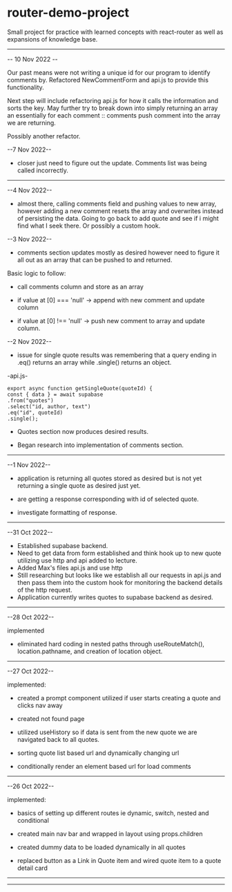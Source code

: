 # router-demo-project

Small project for practice with learned concepts with react-router as well as expansions of knowledge base.

---

-- 10 Nov 2022 --

Our past means were not writing a unique id for our program to identify comments by. Refactored NewCommentForm and api.js to provide this functionality.

Next step will include refactoring api.js for how it calls the information and sorts the key. May further try to break down into simply returning an array an essentially for each comment :: comments
push comment into the array we are returning.

Possibly another refactor.

--7 Nov 2022--

- closer just need to figure out the update. Comments list was being called incorrectly.

---

--4 Nov 2022--

- almost there, calling comments field and pushing values to new array, however adding a new comment resets the array and overwrites instead of persisting the data. Going to go back to add quote and see if i might find what I seek there. Or possibly a custom hook.

--3 Nov 2022--

- comments section updates mostly as desired however need to figure it all out as an array that can be pushed to and returned.

Basic logic to follow:

- call comments column and store as an array

- if value at [0] === 'null' -> append with new comment and update column

- if value at [0] !== 'null' -> push new comment to array and update column.

--2 Nov 2022--

- issue for single quote results was remembering that a query ending in .eq() returns an array while .single() returns an object.

-api.js-

```
export async function getSingleQuote(quoteId) {
const { data } = await supabase
.from("quotes")
.select("id, author, text")
.eq("id", quoteId)
.single();

```

- Quotes section now produces desired results.

- Began research into implementation of comments section.

---

--1 Nov 2022--

- application is returning all quotes stored as desired but is not yet returning a single quote as desired just yet.

- are getting a response corresponding with id of selected quote.

- investigate formatting of response.

---

--31 Oct 2022--

- Established supabase backend.
- Need to get data from form established and think hook up to new quote utilizing use http and api added to lecture.
- Added Max's files api.js and use http
- Still researching but looks like we establish all our requests in api.js and then pass them into the custom hook for monitoring the backend details of the http request.
- Application currently writes quotes to supabase backend as desired.

---

--28 Oct 2022--

implemented

- eliminated hard coding in nested paths through useRouteMatch(), location.pathname, and creation of location object.

---

--27 Oct 2022--

implemented:

- created a prompt component utilized if user starts creating a quote and clicks nav away

- created not found page

- utilized useHistory so if data is sent from the new quote we are navigated back to all quotes.

- sorting quote list based url and dynamically changing url

- conditionally render an element based url for load comments

---

--26 Oct 2022--

implemented:

- basics of setting up different routes ie dynamic, switch, nested and conditional

- created main nav bar and wrapped in layout using props.children

- created dummy data to be loaded dynamically in all quotes

- replaced button as a Link in Quote item and wired quote item to a quote detail card

---

---
